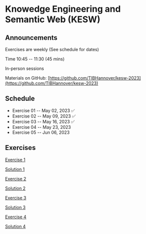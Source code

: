 # Knowedge Engineering and Semantic Web (KESW)


## Announcements
Exercises are weekly (See schedule for dates)

Time 10:45 -- 11:30 (45 mins)

In-person sessions

Materials on GitHub: [https://github.com/TIBHannover/kesw-2023](https://github.com/TIBHannover/kesw-2023)

## Schedule 
* Exercise 01 	    -- May 02, 2023 ✅
* Exercise 02 	    -- May 09, 2023 ✅
* Exercise 03 	    -- May 16, 2023 ✅
* Exercise 04 	    -- May 23, 2023
* Exercise 05 	    -- Jun 06, 2023


## Exercises

[Exercise 1](https://tibhannover.github.io/kesw-2023/exercises/Session_01.pdf)

[Solution 1](https://tibhannover.github.io/kesw-2023/solutions/Solution_01.pdf)

[Exercise 2](https://tibhannover.github.io/kesw-2023/exercises/Session_02.pdf)

[Solution 2](https://tibhannover.github.io/kesw-2023/solutions/Solution_02.pdf)

[Exercise 3](https://tibhannover.github.io/kesw-2023/exercises/Session_03.pdf)

[Solution 3](https://tibhannover.github.io/kesw-2023/solutions/Solution_03.pdf)

[Exercise 4](https://tibhannover.github.io/kesw-2023/exercises/Session_04.pdf)

[Solution 4](https://media.giphy.com/media/1naXqFmZMHs6n1EXwe/giphy.gif)